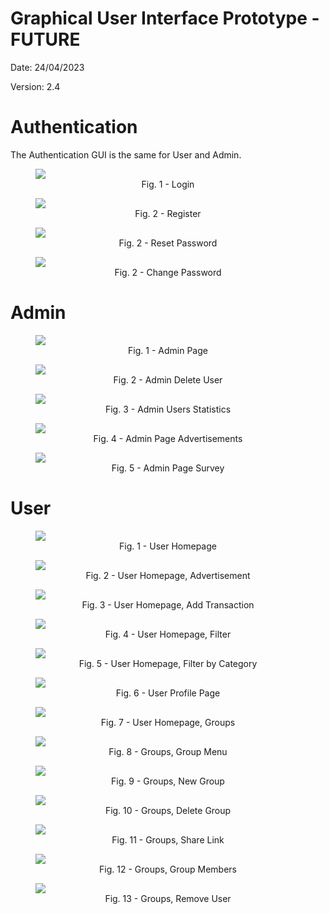 # Graphical User Interface Prototype  - FUTURE

Date: 24/04/2023

Version: 2.4

# Authentication
The Authentication GUI is the same for User and Admin.
<figure>
    <img src="./GUI/images_V2/authentication/Login.png"></img>
    <figcaption align = "center">Fig. 1 - Login</figcaption>
</figure>
  
  
<figure>
    <img src="./GUI/images_V2/authentication/Register.png"></img>
    <figcaption align = "center">Fig. 2 - Register</figcaption>
</figure>
  
<figure>
    <img src="./GUI/images_V2/authentication/Reset password.png"></img>
    <figcaption align = "center">Fig. 2 - Reset Password</figcaption>
</figure>
  
<figure>
    <img src="./GUI/images_V2/authentication/Change Password.png"></img>
    <figcaption align = "center">Fig. 2 - Change Password</figcaption>
</figure>

# Admin
<figure>
    <img src="./GUI/images_V2/images_admin/Admin Page.png"></img>
    <figcaption align = "center">Fig. 1 - Admin Page</figcaption>
</figure>

<figure>
    <img src="./GUI/images_V2/images_admin/Admin Page Delete User.png"></img>
    <figcaption align = "center">Fig. 2 - Admin Delete User</figcaption>
</figure>

<figure>
    <img src="./GUI/images_V2/images_admin/Admin Page Statistics User.png"></img>
    <figcaption align = "center">Fig. 3 - Admin Users Statistics</figcaption>
</figure>

<figure>
    <img src="./GUI/images_V2/images_admin/Admin Page Statistics Advertisements.png"></img>
    <figcaption align = "center">Fig. 4 - Admin Page Advertisements</figcaption>
</figure>

<figure>
    <img src="./GUI/images_V2/images_admin/Admin Page Survey.png"></img>
    <figcaption align = "center">Fig. 5 - Admin Page Survey</figcaption>
</figure>

# User
<figure>
    <img src="./GUI/images_V2/images_user_group_admin/Homepage.png"></img>
    <figcaption align = "center">Fig. 1 - User Homepage</figcaption>
</figure>

<figure>
    <img src="./GUI/images_V2/images_user_group_admin/Homepage - Advertisement.png"></img>
    <figcaption align = "center">Fig. 2 - User Homepage, Advertisement</figcaption>
</figure>

<figure>
    <img src="./GUI/images_V2/images_user_group_admin/Homepage - Categories.png"></img>
    <figcaption align = "center">Fig. 3 - User Homepage, Add Transaction</figcaption>
</figure>

<figure>
    <img src="./GUI/images_V2/images_user_group_admin/Homepage - Filter.png"></img>
    <figcaption align = "center">Fig. 4 - User Homepage, Filter</figcaption>
</figure>

<figure>
    <img src="./GUI/images_V2/images_user_group_admin/Homepage - Filter by Category.png"></img>
    <figcaption align = "center">Fig. 5 - User Homepage, Filter by Category</figcaption>
</figure>

<figure>
    <img src="./GUI/images_V2/images_user_group_admin/User page.png"></img>
    <figcaption align = "center">Fig. 6 - User Profile Page</figcaption>
</figure>

<figure>
    <img src="./GUI/images_V2/images_user_group_admin/Homepage - Groups.png"></img>
    <figcaption align = "center">Fig. 7 - User Homepage, Groups</figcaption>
</figure>

<figure>
    <img src="./GUI/images_V2/images_user_group_admin/Groups - Menu.png"></img>
    <figcaption align = "center">Fig. 8 - Groups, Group Menu</figcaption>
</figure>

<figure>
    <img src="./GUI/images_V2/images_user_group_admin/Groups - New group.png"></img>
    <figcaption align = "center">Fig. 9 - Groups, New Group</figcaption>
</figure>

<figure>
    <img src="./GUI/images_V2/images_user_group_admin/Groups - Delete group.png"></img>
    <figcaption align = "center">Fig. 10 - Groups, Delete Group</figcaption>
</figure>

<figure>
    <img src="./GUI/images_V2/images_user_group_admin/Groups - Share link.png"></img>
    <figcaption align = "center">Fig. 11 - Groups, Share Link</figcaption>
</figure>

<figure>
    <img src="./GUI/images_V2/images_user_group_admin/Groups - Members.png"></img>
    <figcaption align = "center">Fig. 12 - Groups, Group Members</figcaption>
</figure>

<figure>
    <img src="./GUI/images_V2/images_user_group_admin/Groups - Remove user.png"></img>
    <figcaption align = "center">Fig. 13 - Groups, Remove User</figcaption>
</figure>
